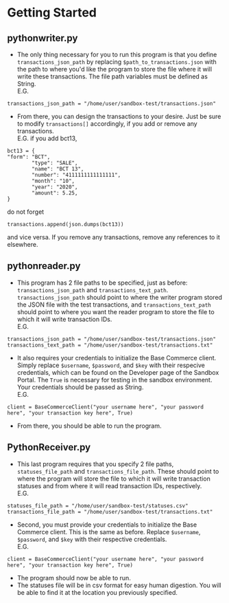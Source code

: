 # Getting Started
## pythonwriter.py
* The only thing necessary for you to run this program is that you define `transactions_json_path` by replacing `$path_to_transactions.json` with the path to where you'd like the program to store the file where it will write these transactions. The file path variables must be defined as String.   
E.G.
```
transactions_json_path = "/home/user/sandbox-test/transactions.json"
```
* From there, you can design the transactions to your desire. Just be sure to modify `transactions[]` accordingly, if you add or remove any transactions.   
E.G. if you add bct13,
```
bct13 = {
"form": "BCT",
        "type": "SALE",
        "name": "BCT 13",
        "number": "4111111111111111",
        "month": "10",
        "year": "2020",
        "amount": 5.25,
}
```
do not forget
```
transactions.append(json.dumps(bct13))
```
and vice versa. If you remove any transactions, remove any references to it elsewhere.

## pythonreader.py
* This program has 2 file paths to be specified, just as before: `transactions_json_path` and `transactions_text_path`. `transactions_json_path` should point to where the writer program stored the JSON file with the test transactions, and `transactions_text_path` should point to where you want the reader program to store the file to which it will write transaction IDs.     
E.G.
```
transactions_json_path = "/home/user/sandbox-test/transactions.json"
transactions_text_path = "/home/user/sandbox-test/transactions.txt"
```
* It also requires your credentials to initialize the Base Commerce client. Simply replace `$username`, `$password`, and `$key` with their respecive credentials, which can be found on the Developer page of the Sandbox Portal. The `True` is necessary for testing in the sandbox environment. Your credentials should be passed as String.      
E.G. 
```
client = BaseCommerceClient("your username here", "your password here", "your transaction key here", True)
```
* From there, you should be able to run the program. 

## PythonReceiver.py
* This last program requires that you specify 2 file paths, `statuses_file_path` and `transactions_file_path`. These should point to where the program will store the file to which it will write transaction statuses and from where it will read transaction IDs, respectively.    
E.G.
```
statuses_file_path = "/home/user/sandbox-test/statuses.csv"
transactions_file_path = "/home/user/sandbox-test/transactions.txt"
```
* Second, you must provide your credentials to initialize the Base Commerce client. This is the same as before. Replace `$username`, `$password`, and `$key` with their respective credentials.   
E.G.
```
client = BaseCommerceClient("your username here", "your password here", "your transaction key here", True)
```
* The program should now be able to run.
* The statuses file will be in csv format for easy human digestion. You will be able to find it at the location you previously specified. 


